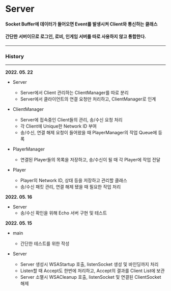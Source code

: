 # __Server__

#### Socket Buffer에 데이터가 들어오면 Event를 발생시켜 Client와 통신하는 클래스
#### 간단한 서버이므로 로그인, 로비, 인게임 서버를 따로 사용하지 않고 통합한다.

------------

### __History__

-----------

**2022. 05. 22**

- Server
  + Server에서 Client 관리하는 ClientManager를 따로 분리
  + Server에서 클라이언트의 연결 요청만 처리하고, ClientManager로 인계

- ClientManager
  + Server에 접속중인 Client들의 관리, 송/수신 요청 처리
  + 각 Client에 Unique한 Network ID 부여
  + 송/수신, 연결 해제 요청이 들어왔을 때 PlayerManager의 작업 Queue에 등록

- PlayerManager
  + 연결된 Player들의 목록을 저장하고, 송/수신이 될 때 각 Player에 작업 전달

- Player
  + Player의 Network ID, 상태 등을 저장하고 관리할 클래스
  + 송/수신 패킷 관리, 연결 해제 됐을 때 필요한 작업 처리

**2022. 05. 16**

- Server
  + 송/수신 확인을 위해 Echo 서버 구현 및 테스트

**2022. 05. 15**

- main
  + 간단한 테스트를 위한 작성

- Server
  + Server 생성시 WSAStartup 호출, listenSocket 생성 및 바인딩까지 처리
  + Listen할 때 Accept도 한번에 처리하고, Accept의 결과를 Client List에 보관
  + Server 소멸시 WSACleanup 호출, listenSocket 및 연결된 ClientSocket 해제
